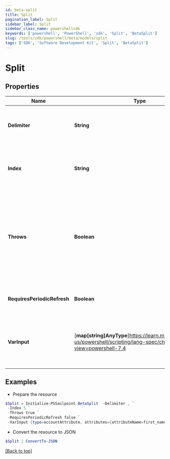 ```yaml
---
id: beta-split
title: Split
pagination_label: Split
sidebar_label: Split
sidebar_class_name: powershellsdk
keywords: ['powershell', 'PowerShell', 'sdk', 'Split', 'BetaSplit'] 
slug: /tools/sdk/powershell/beta/models/split
tags: ['SDK', 'Software Development Kit', 'Split', 'BetaSplit']
---
```



# Split

## Properties

Name | Type | Description | Notes
------------ | ------------- | ------------- | -------------
**Delimiter** | **String** | This can be either a single character or a regex expression, and is used by the transform to identify the break point between two substrings in the incoming data | [required]
**Index** | **String** | An integer value for the desired array element after the incoming data has been split into a list; the array is a 0-based object, so the first array element would be index 0, the second element would be index 1, etc. | [required]
**Throws** | **Boolean** | A boolean (true/false) value which indicates whether an exception should be thrown and returned as an output when an index is out of bounds with the resultant array (i.e., the provided index value is larger than the size of the array)   `true` - The transform should return ""IndexOutOfBoundsException""   `false` - The transform should return null   If not provided, the transform will default to false and return a null  | [optional] [default to $false]
**RequiresPeriodicRefresh** | **Boolean** | A value that indicates whether the transform logic should be re-evaluated every evening as part of the identity refresh process | [optional] [default to $false]
**VarInput** | [**map[string]AnyType**]https://learn.microsoft.com/en-us/powershell/scripting/lang-spec/chapter-04?view=powershell-7.4 | This is an optional attribute that can explicitly define the input data which will be fed into the transform logic. If input is not provided, the transform will take its input from the source and attribute combination configured via the UI. | [optional] 

## Examples

- Prepare the resource
```powershell
$Split = Initialize-PSSailpoint.BetaSplit  -Delimiter , `
 -Index 5 `
 -Throws true `
 -RequiresPeriodicRefresh false `
 -VarInput {type=accountAttribute, attributes={attributeName=first_name, sourceName=Source}}
```

- Convert the resource to JSON
```powershell
$Split | ConvertTo-JSON
```


[[Back to top]](#) 

